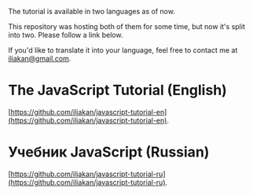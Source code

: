 The tutorial is available in two languages as of now.

This repository was hosting both of them for some time, but now it's split into two. Please follow a link below.

If you'd like to translate it into your language, feel free to contact me at iliakan@gmail.com.

# The JavaScript Tutorial (English)

[https://github.com/iliakan/javascript-tutorial-en](https://github.com/iliakan/javascript-tutorial-en).

# Учебник JavaScript (Russian)

[https://github.com/iliakan/javascript-tutorial-ru](https://github.com/iliakan/javascript-tutorial-ru).
